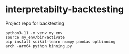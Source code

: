 # interpretabilty-backtesting
Project repo for backtesting

```
python3.11 -m venv my_env
source my_env/bin/activate
pip install scikit-learn numpy pandas optbinning
arch -arm64 python binning.py
```
